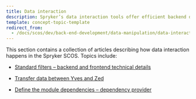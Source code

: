 ```yaml
---
title: Data interaction
description: Spryker’s data interaction tools offer efficient backend data handling for seamless data manipulation, processing, and optimized storage solutions.
template: concept-topic-template
redirect_from:
  - /docs/scos/dev/back-end-development/data-manipulation/data-interaction/data-interaction.html
---
```


This section contains a collection of articles describing how data interaction happens in the Spryker SCOS. Topics include:
* [Standard filters – backend and frontend technical details](/docs/dg/dev/backend-development/data-manipulation/data-interaction/standard-filters-backend-and-frontend-technical-details.html)

* [Transfer data between Yves and Zed](/docs/dg/dev/backend-development/data-manipulation/data-interaction/transfer-data-between-yves-and-zed.html)

* [Define the module dependencies – dependency provider](/docs/dg/dev/backend-development/data-manipulation/data-interaction/define-module-dependencies-dependency-provider.html)
